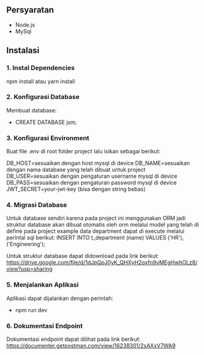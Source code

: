 ## Persyaratan
- Node.js 
- MySql

## Instalasi
### 1. Instal Dependencies

npm install atau yarn install

### 2. Konfigurasi Database

Membuat database:
- CREATE DATABASE jsm;

### 3. Konfigurasi Environment

Buat file .env di root folder project lalu isikan sebagai berikut:

DB_HOST=sesuaikan dengan host mysql di device
DB_NAME=sesuaikan dengan nama database yang telah dibuat untuk project
DB_USER=sesuaikan dengan pengaturan username mysql di device
DB_PASS=sesuaikan dengan pengaturan password mysql di device
JWT_SECRET=your-jwt-key (bisa dengan string bebas)

### 4. Migrasi Database

Untuk database sendiri karena pada project ini menggunakan ORM jadi struktur database akan dibuat otomatis oleh orm melalui model yang telah di define pada project
example data department dapat di execute melalui perintal sql berikut:
INSERT INTO t_department (name) VALUES ('HR'), ('Engineering');

Untuk struktur database dapat didownload pada link berikut:
https://drive.google.com/file/d/1dJpQpJ0yK_QHXyH2oxfn9vMEgHwhOLz8/view?usp=sharing

### 5. Menjalankan Aplikasi

Aplikasi dapat dijalankan dengan perintah:
- npm run dev

### 6. Dokumentasi Endpoint

Dokumentasi endpoint dapat dilihat pada link berikut:
https://documenter.getpostman.com/view/16238301/2sAXxV7WA9